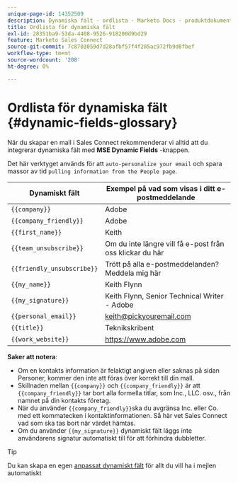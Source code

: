 ```yaml
---
unique-page-id: 14352509
description: Dynamiska fält - ordlista - Marketo Docs - produktdokumentation
title: Ordlista för dynamiska fält
exl-id: 28351ba9-53da-4408-9526-918200d9bd29
feature: Marketo Sales Connect
source-git-commit: 7c8703059d7d28afbf57f4f285ac972fb9d8fbef
workflow-type: tm+mt
source-wordcount: '208'
ht-degree: 0%

---
```


# Ordlista för dynamiska fält {#dynamic-fields-glossary}

När du skapar en mall i Sales Connect rekommenderar vi alltid att du integrerar dynamiska fält med **MSE Dynamic Fields** -knappen.

Det här verktyget används för att `auto-personalize your email` och spara massor av tid `pulling information from the People page`.

| Dynamiskt fält | Exempel på vad som visas i ditt e-postmeddelande |
|---|---|
| `{{company}}` | Adobe |
| `{{company_friendly}}` | Adobe |
| `{{first_name}}` | Keith |
| `{{team_unsubscribe}}` | Om du inte längre vill få e-post från oss klickar du här |
| `{{friendly_unsubscribe}}` | Trött på alla e-postmeddelanden? Meddela mig här |
| `{{my_name}}` | Keith Flynn |
| `{{my_signature}}` | Keith Flynn, Senior Technical Writer - Adobe |
| `{{personal_email}}` | keith@pickyouremail.com |
| `{{title}}` | Teknikskribent |
| `{{work_website}}` | https://www.adobe.com |

**Saker att notera**:

* Om en kontakts information är felaktigt angiven eller saknas på sidan Personer, kommer den inte att föras över korrekt till din mall.
* Skillnaden mellan `{{company}}` och `{{company_friendly}}` är att `{{company_friendly}}` tar bort alla formella titlar, som Inc., LLC. osv., från namnet på din kontakts företag.
* När du använder `{{company_friendly}}`ska du avgränsa Inc. eller Co. med ett kommatecken i kontaktinformationen. Så här vet Sales Connect vad som ska tas bort när värdet hämtas.
* Om du använder `{{my_signature}}` dynamiskt fält läggs inte användarens signatur automatiskt till för att förhindra dubbletter.

>[!TIP]
>
>Du kan skapa en egen [anpassat dynamiskt fält](/help/marketo/product-docs/marketo-sales-connect/templates/dynamic-fields/create-custom-dynamic-fields.md) för allt du vill ha i mejlen automatiskt
